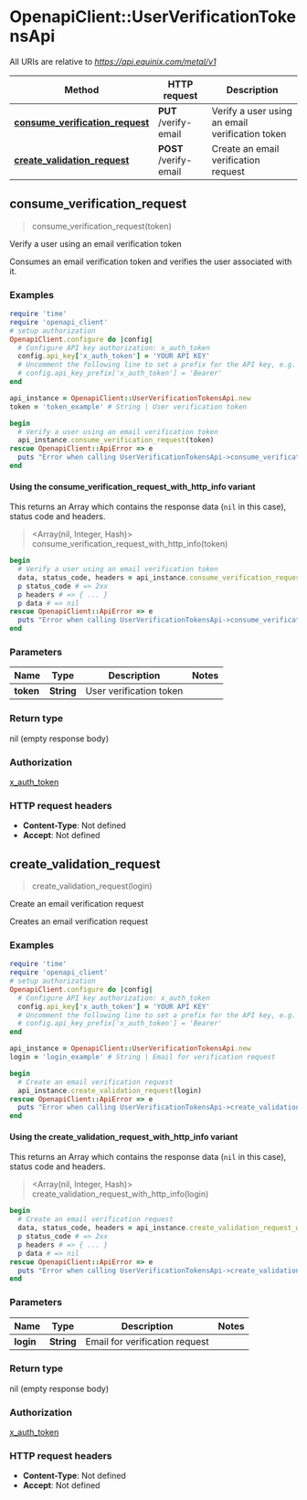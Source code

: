 # OpenapiClient::UserVerificationTokensApi

All URIs are relative to *https://api.equinix.com/metal/v1*

| Method | HTTP request | Description |
| ------ | ------------ | ----------- |
| [**consume_verification_request**](UserVerificationTokensApi.md#consume_verification_request) | **PUT** /verify-email | Verify a user using an email verification token |
| [**create_validation_request**](UserVerificationTokensApi.md#create_validation_request) | **POST** /verify-email | Create an email verification request |


## consume_verification_request

> consume_verification_request(token)

Verify a user using an email verification token

Consumes an email verification token and verifies the user associated with it.

### Examples

```ruby
require 'time'
require 'openapi_client'
# setup authorization
OpenapiClient.configure do |config|
  # Configure API key authorization: x_auth_token
  config.api_key['x_auth_token'] = 'YOUR API KEY'
  # Uncomment the following line to set a prefix for the API key, e.g. 'Bearer' (defaults to nil)
  # config.api_key_prefix['x_auth_token'] = 'Bearer'
end

api_instance = OpenapiClient::UserVerificationTokensApi.new
token = 'token_example' # String | User verification token

begin
  # Verify a user using an email verification token
  api_instance.consume_verification_request(token)
rescue OpenapiClient::ApiError => e
  puts "Error when calling UserVerificationTokensApi->consume_verification_request: #{e}"
end
```

#### Using the consume_verification_request_with_http_info variant

This returns an Array which contains the response data (`nil` in this case), status code and headers.

> <Array(nil, Integer, Hash)> consume_verification_request_with_http_info(token)

```ruby
begin
  # Verify a user using an email verification token
  data, status_code, headers = api_instance.consume_verification_request_with_http_info(token)
  p status_code # => 2xx
  p headers # => { ... }
  p data # => nil
rescue OpenapiClient::ApiError => e
  puts "Error when calling UserVerificationTokensApi->consume_verification_request_with_http_info: #{e}"
end
```

### Parameters

| Name | Type | Description | Notes |
| ---- | ---- | ----------- | ----- |
| **token** | **String** | User verification token |  |

### Return type

nil (empty response body)

### Authorization

[x_auth_token](../README.md#x_auth_token)

### HTTP request headers

- **Content-Type**: Not defined
- **Accept**: Not defined


## create_validation_request

> create_validation_request(login)

Create an email verification request

Creates an email verification request

### Examples

```ruby
require 'time'
require 'openapi_client'
# setup authorization
OpenapiClient.configure do |config|
  # Configure API key authorization: x_auth_token
  config.api_key['x_auth_token'] = 'YOUR API KEY'
  # Uncomment the following line to set a prefix for the API key, e.g. 'Bearer' (defaults to nil)
  # config.api_key_prefix['x_auth_token'] = 'Bearer'
end

api_instance = OpenapiClient::UserVerificationTokensApi.new
login = 'login_example' # String | Email for verification request

begin
  # Create an email verification request
  api_instance.create_validation_request(login)
rescue OpenapiClient::ApiError => e
  puts "Error when calling UserVerificationTokensApi->create_validation_request: #{e}"
end
```

#### Using the create_validation_request_with_http_info variant

This returns an Array which contains the response data (`nil` in this case), status code and headers.

> <Array(nil, Integer, Hash)> create_validation_request_with_http_info(login)

```ruby
begin
  # Create an email verification request
  data, status_code, headers = api_instance.create_validation_request_with_http_info(login)
  p status_code # => 2xx
  p headers # => { ... }
  p data # => nil
rescue OpenapiClient::ApiError => e
  puts "Error when calling UserVerificationTokensApi->create_validation_request_with_http_info: #{e}"
end
```

### Parameters

| Name | Type | Description | Notes |
| ---- | ---- | ----------- | ----- |
| **login** | **String** | Email for verification request |  |

### Return type

nil (empty response body)

### Authorization

[x_auth_token](../README.md#x_auth_token)

### HTTP request headers

- **Content-Type**: Not defined
- **Accept**: Not defined

